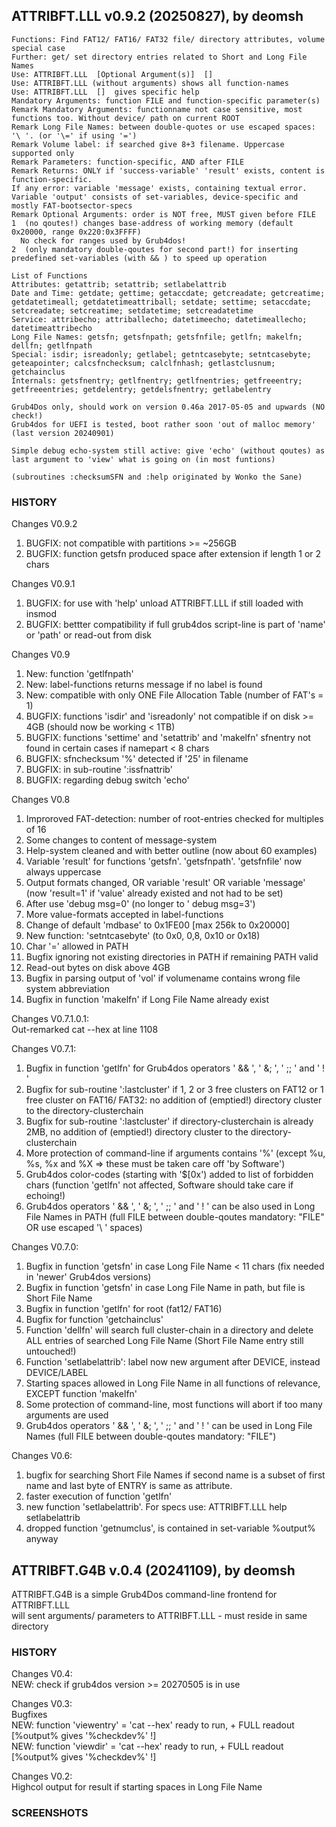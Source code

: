 ## ATTRIBFT.LLL v0.9.2 (20250827), by deomsh
<pre><code>Functions: Find FAT12/ FAT16/ FAT32 file/ directory attributes, volume special case
Further: get/ set directory entries related to Short and Long File Names
Use: ATTRIBFT.LLL <function> [Optional Argument(s)] <FILE> [<parameter(s)>]
Use: ATTRIBFT.LLL (without arguments) shows all function-names
Use: ATTRIBFT.LLL <help> [<function-name>] <help function> gives specific help
Mandatory Arguments: function FILE and function-specific parameter(s)
Remark Mandatory Arguments: functionname not case sensitive, most functions too. Without device/ path on current ROOT
Remark Long File Names: between double-quotes or use escaped spaces: '\ '. (or '\=' if using '=')
Remark Volume label: if searched give 8+3 filename. Uppercase supported only
Remark Parameters: function-specific, AND after FILE
Remark Returns: ONLY if 'success-variable' 'result' exists, content is function-specific. 
If any error: variable 'message' exists, containing textual error. 
Variable 'output' consists of set-variables, device-specific and mostly FAT-bootsector-specs
Remark Optional Arguments: order is NOT free, MUST given before FILE
1 <mdbase=N-sectors> (no qoutes!) changes base-address of working memory (default 0x20000, range 0x220:0x3FFFF)
  No check for ranges used by Grub4dos!
2 <input="%output%"> (only mandatory double-qoutes for second part!) for inserting predefined set-variables (with && ) to speed up operation

List of Functions
Attributes: getattrib; setattrib; setlabelattrib
Date and Time: getdate; gettime; getaccdate; getcreadate; getcreatime; getdatetimeall; getdatetimeattriball; setdate; settime; setaccdate; setcreadate; setcreatime; setdatetime; setcreadatetime
Service: attribecho; attriballecho; datetimeecho; datetimeallecho; datetimeattribecho
Long File Names: getsfn; getsfnpath; getsfnfile; getlfn; makelfn; dellfn; getlfnpath
Special: isdir; isreadonly; getlabel; getntcasebyte; setntcasebyte; geteapointer; calcsfnchecksum; calclfnhash; getlastclusnum; getchainclus
Internals: getsfnentry; getlfnentry; getlfnentries; getfreeentry; getfreeentries; getdelentry; getdelsfnentry; getlabelentry

Grub4Dos only, should work on version 0.46a 2017-05-05 and upwards (NO check!)
Grub4dos for UEFI is tested, boot rather soon 'out of malloc memory' (last version 20240901)

Simple debug echo-system still active: give 'echo' (without qoutes) as last argument to 'view' what is going on (in most funtions)

(subroutines :checksumSFN and :help originated by Wonko the Sane)</code></pre>    

### HISTORY  
Changes V0.9.2  
1) BUGFIX: not compatible with partitions >= ~256GB  
2) BUGFIX: function getsfn produced space after extension if length 1 or 2 chars  

Changes V0.9.1  
1) BUGFIX: for use with 'help' unload ATTRIBFT.LLL if still loaded with insmod  
2) BUGFIX: bettter compatibility if full grub4dos script-line is part of 'name' or 'path' or read-out from disk  

Changes V0.9  
1) New: function 'getlfnpath'  
2) New: label-functions returns message if no label is found  
3) New: compatible with only ONE File Allocation Table (number of FAT's = 1)  
4) BUGFIX: functions 'isdir' and 'isreadonly' not compatible if on disk >= 4GB (should now be working < 1TB)  
5) BUGFIX: functions 'settime' and 'setattrib' and 'makelfn' sfnentry not found in certain cases if namepart < 8 chars  
6) BUGFIX: sfnchecksum '%' detected if '25' in filename  
7) BUGFIX: in sub-routine ':issfnattrib'  
8) BUGFIX: regarding debug switch 'echo'  

Changes V0.8  
1) Improroved FAT-detection: number of root-entries checked for multiples of 16  
2) Some changes to content of message-system  
3) Help-system cleaned and with better outline (now about 60 examples)  
4) Variable 'result' for functions 'getsfn'. 'getsfnpath'. 'getsfnfile' now always uppercase  
5) Output formats changed, OR variable 'result' OR variable 'message' (now 'result=1' if 'value' already existed and not had to be set)  
6) After use 'debug msg=0' (no longer to ' debug msg=3')  
7) More value-formats accepted in label-functions  
8) Change of default 'mdbase' to 0x1FE00 [max 256k to 0x20000]  
9) New function: 'setntcasebyte' (to 0x0, 0,8, 0x10 or 0x18)  
10) Char '=' allowed in PATH  
11) Bugfix ignoring not existing directories in PATH if remaining PATH valid  
12) Read-out bytes on disk above 4GB  
13) Bugfix in parsing output of 'vol' if volumename contains wrong file system abbreviation  
14) Bugfix in function 'makelfn' if Long File Name already exist  

Changes V0.7.1.0.1:  
Out-remarked cat --hex at line 1108  

Changes V0.7.1:  
1) Bugfix in function 'getlfn' for Grub4dos operators ' && ', ' &; ', ' ;; ' and ' ! '  
2) Bugfix for sub-routine ':lastcluster' if 1, 2 or 3 free clusters on FAT12 or 1 free cluster on FAT16/ FAT32: no addition of (emptied!) directory cluster to the directory-clusterchain  
3) Bugfix for sub-routine ':lastcluster' if directory-clusterchain is already 2MB, no addition of (emptied!) directory cluster to the directory-clusterchain  
4) More protection of command-line if arguments contains '%' (except %u, %s, %x and %X => these must be taken care off 'by Software')  
5) Grub4dos color-codes (starting with '$[0x') added to list of forbidden chars (function 'getlfn' not affected, Software should take care if echoing!)  
6) Grub4dos operators ' && ', ' &; ', ' ;; ' and ' ! ' can be also used in Long File Names in PATH (full FILE between double-qoutes mandatory: "FILE" OR use escaped '\ ' spaces)  

Changes V0.7.0:  
1) Bugfix in function 'getsfn' in case Long File Name < 11 chars (fix needed in 'newer' Grub4dos versions)  
2) Bugfix in function 'getsfn' in case Long File Name in path, but file is Short File Name  
3) Bugfix in function 'getlfn' for root (fat12/ FAT16)  
4) Bugfix for function 'getchainclus'  
5) Function 'dellfn' will search full cluster-chain in a directory and delete ALL entries of searched Long File Name (Short File Name entry still untouched!)  
6) Function 'setlabelattrib': label now new argument after DEVICE, instead DEVICE/LABEL  
7) Starting spaces allowed in Long File Name in all functions of relevance, EXCEPT function 'makelfn'  
8) Some protection of command-line, most functions will abort if too many arguments are used  
9) Grub4dos operators ' && ', ' &; ', ' ;; ' and ' ! ' can be used in Long File Names (full FILE between double-qoutes mandatory: "FILE")  

Changes V0.6:  
1) bugfix for searching Short File Names if second name is a subset of first name and last byte of ENTRY is same as attribute.  
2) faster execution of function 'getlfn'  
3) new function 'setlabelattrib'. For specs use: ATTRIBFT.LLL help setlabelattrib  
4) dropped function 'getnumclus', is contained in set-variable %output% anyway  


## ATTRIBFT.G4B v.0.4 (20241109), by deomsh
ATTRIBFT.G4B is a simple Grub4Dos command-line frontend for ATTRIBFT.LLL  
will sent arguments/ parameters to ATTRIBFT.LLL - must reside in same directory  

### HISTORY  
Changes V0.4:  
NEW: check if grub4dos version >= 20270505 is in use  

Changes V0.3:  
Bugfixes  
NEW: function 'viewentry' = 'cat --hex' ready to run, + FULL readout [%output% gives '%checkdev%' !]  
NEW: function 'viewdir' = 'cat --hex' ready to run, + FULL readout [%output% gives '%checkdev%' !]  

Changes V0.2:  
Highcol output for result if starting spaces in Long File Name  

### SCREENSHOTS
